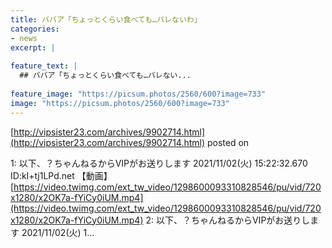 ```yaml
---
title: ババア「ちょっとくらい食べても…バレないわ」
categories:
- news
excerpt: |
  
feature_text: |
  ## ババア「ちょっとくらい食べても…バレない...
  
feature_image: "https://picsum.photos/2560/600?image=733"
image: "https://picsum.photos/2560/600?image=733"
---
```


[http://vipsister23.com/archives/9902714.html](http://vipsister23.com/archives/9902714.html)
posted on 

<!--more-->

1: 以下、？ちゃんねるからVIPがお送りします 2021/11/02(火) 15:22:32.670 ID:kI+tj1LPd.net 【動画】[https://video.twimg.com/ext_tw_video/1298600093310828546/pu/vid/720x1280/x2OK7a-fYiCy0iUM.mp4](https://video.twimg.com/ext_tw_video/1298600093310828546/pu/vid/720x1280/x2OK7a-fYiCy0iUM.mp4) 2: 以下、？ちゃんねるからVIPがお送りします 2021/11/02(火) 1...

